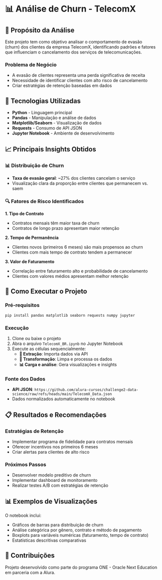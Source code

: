 # 📊 Análise de Churn - TelecomX

## 🎯 Propósito da Análise

Este projeto tem como objetivo analisar o comportamento de evasão (churn) dos clientes da empresa TelecomX, identificando padrões e fatores que influenciam o cancelamento dos serviços de telecomunicações.

### Problema de Negócio

- A evasão de clientes representa uma perda significativa de receita
- Necessidade de identificar clientes com alto risco de cancelamento
- Criar estratégias de retenção baseadas em dados

## 🔧 Tecnologias Utilizadas

- **Python** - Linguagem principal
- **Pandas** - Manipulação e análise de dados
- **Matplotlib/Seaborn** - Visualização de dados
- **Requests** - Consumo de API JSON
- **Jupyter Notebook** - Ambiente de desenvolvimento

## 📈 Principais Insights Obtidos

### 📊 Distribuição de Churn

- **Taxa de evasão geral**: ~27% dos clientes cancelam o serviço
- Visualização clara da proporção entre clientes que permanecem vs. saem

### 🔍 Fatores de Risco Identificados

**1. Tipo de Contrato**

- Contratos mensais têm maior taxa de churn
- Contratos de longo prazo apresentam maior retenção

**2. Tempo de Permanência**

- Clientes novos (primeiros 6 meses) são mais propensos ao churn
- Clientes com mais tempo de contrato tendem a permanecer

**3. Valor de Faturamento**

- Correlação entre faturamento alto e probabilidade de cancelamento
- Clientes com valores médios apresentam melhor retenção

## 🚀 Como Executar o Projeto

### Pré-requisitos
```bash
pip install pandas matplotlib seaborn requests numpy jupyter
```

### Execução

1. Clone ou baixe o projeto
2. Abra o arquivo `TelecomX_BR.ipynb` no Jupyter Notebook
3. Execute as células sequencialmente:
   - **📌 Extração**: Importa dados via API
   - **🔧 Transformação**: Limpa e processa os dados
   - **📊 Carga e análise**: Gera visualizações e insights

### Fonte dos Dados

- **API JSON**: `https://github.com/alura-cursos/challenge2-data-science/raw/refs/heads/main/TelecomX_Data.json`
- Dados normalizados automaticamente no notebook

## 📋 Resultados e Recomendações

### Estratégias de Retenção

- Implementar programa de fidelidade para contratos mensais
- Oferecer incentivos nos primeiros 6 meses
- Criar alertas para clientes de alto risco

### Próximos Passos

- Desenvolver modelo preditivo de churn
- Implementar dashboard de monitoramento
- Realizar testes A/B com estratégias de retenção

## 📊 Exemplos de Visualizações

O notebook inclui:

- Gráficos de barras para distribuição de churn
- Análise categórica por gênero, contrato e método de pagamento
- Boxplots para variáveis numéricas (faturamento, tempo de contrato)
- Estatísticas descritivas comparativas

## 🤝 Contribuições

Projeto desenvolvido como parte do programa ONE - Oracle Next Education em parceria com a Alura.
